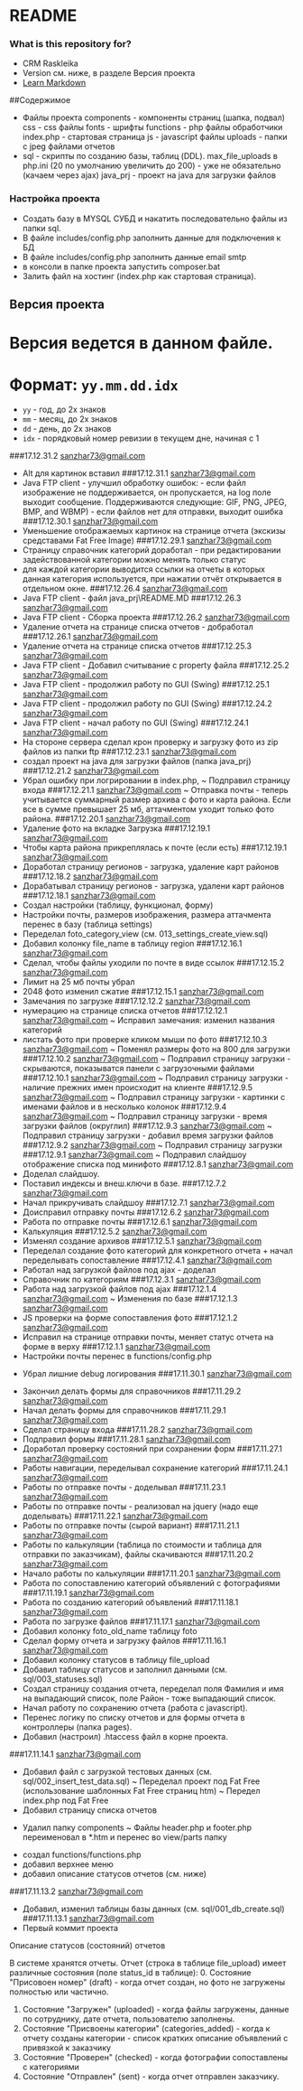 # README #

### What is this repository for? ###

* CRM Raskleika 
* Version см. ниже, в разделе Версия проекта
* [Learn Markdown](https://bitbucket.org/tutorials/markdowndemo)

##Содержимое
  * Файлы проекта 
    components - компоненты страниц (шапка, подвал)
    css - css файлы
    fonts - шрифты
    functions - php файлы обработчики
    index.php - стартовая страница
    js - javascript файлы
    uploads - папки с jpeg файлами отчетов
   * sql - скрипты по созданию базы, таблиц (DDL).
    max_file_uploads в php.ini (20 по умолчанию увеличить до 200) - уже не обязательно (качаем через ajax)
    java_prj - проект на java для загрузки файлов



### Настройка проекта ###

* Создать базу в MYSQL СУБД и накатить последовательно файлы из папки sql.
* В файле includes/config.php заполнить данные для подключения к БД
* В файле includes/config.php заполнить данные email smtp
* в консоли в папке проекта запустить composer.bat
* Залить файл на хостинг (index.php как стартовая страница).

## Версия проекта
# Версия ведется в данном файле. 
# Формат: `yy.mm.dd.idx`
* `yy`  - год, до 2х знаков
* `mm`  - месяц, до 2х знаков
* `dd`  - день, до 2х знаков
* `idx` - порядковый номер ревизии в текущем дне, начиная с 1

###17.12.31.2 sanzhar73@gmail.com
 + Alt для картинок вставил
###17.12.31.1 sanzhar73@gmail.com
 + Java FTP client - улучшил обработку ошибок:
           - если файл изображение не поддерживается, он пропускается, на log поле выходит сообщение.
				 Поддерживаются следующие: GIF, PNG, JPEG, BMP, and WBMP)
		   - если файлов нет для отправки, выходит ошибка
###17.12.30.1 sanzhar73@gmail.com
 + Уменьшение отображаемых картинок на странице отчета (экскизы средставами Fat Free Image)
###17.12.29.1 sanzhar73@gmail.com
 + Страницу справочник категорий доработал - при редактировании задействованной категории можно менять только статус
 + для каждой категории выводится ссылки на отчеты в которых данная категория используется, при нажатии отчёт открывается 
   в отдельном окне.
###17.12.26.4 sanzhar73@gmail.com
 + Java FTP client - файл java_prj\README.MD
###17.12.26.3 sanzhar73@gmail.com
 + Java FTP client - Сборка проекта
###17.12.26.2 sanzhar73@gmail.com
 + Удаление отчета на странице списка отчетов - добработал
###17.12.26.1 sanzhar73@gmail.com
 + Удаление отчета на странице списка отчетов
###17.12.25.3 sanzhar73@gmail.com
 + Java FTP client - Добавил считывание с property файла
###17.12.25.2 sanzhar73@gmail.com
 + Java FTP client - продолжил работу по GUI (Swing)
###17.12.25.1 sanzhar73@gmail.com
 + Java FTP client - продолжил работу по GUI (Swing)
###17.12.24.2 sanzhar73@gmail.com
 + Java FTP client - начал работу по GUI (Swing)
###17.12.24.1 sanzhar73@gmail.com
 + На стороне сервера сделал крон проверку и загрузку фото из zip файлов из папки ftp
###17.12.23.1 sanzhar73@gmail.com
 + создал проект на java для загрузки файлов (папка java_prj)
###17.12.21.2 sanzhar73@gmail.com
 + Убрал ошибку при логрировании в index.php, 
 ~ Подправил страницу входа
###17.12.21.1 sanzhar73@gmail.com
 ~ Отправка почты - теперь учитывается суммарный размер архива с фото и карта района.
    Если все в сумме превышает 25 мб, аттачментом уходит только фото района.
###17.12.20.1 sanzhar73@gmail.com
 + Удаление фото на вкладке Загрузка
###17.12.19.1 sanzhar73@gmail.com
 + Чтобы карта района прикреплялась к почте (если есть)
###17.12.19.1 sanzhar73@gmail.com
 + Доработал страницу регионов - загрузка, удаление карт районов
###17.12.18.2 sanzhar73@gmail.com
 + Дорабатывал страницу регионов - загрузка, удалени карт районов
###17.12.18.1 sanzhar73@gmail.com
 + Создал настройки (таблицу, функционал, форму)
 + Настройки почты, размеров изображения, размера аттачмента перенес в базу (таблица settings) 
 + Переделал foto_category_view (см. 013_settings_create_view.sql)
 + Добавил колонку file_name в таблицу region
###17.12.16.1 sanzhar73@gmail.com
 + Сделал, чтобы файлы уходили по почте в виде ссылок
###17.12.15.2 sanzhar73@gmail.com
 + Лимит на 25 мб почты убрал
 + 2048 фото изменил сжатие
###17.12.15.1 sanzhar73@gmail.com
 + Замечания по загрузке
###17.12.12.2 sanzhar73@gmail.com
 + нумерацию на странице списка отчетов 
###17.12.12.1 sanzhar73@gmail.com
 ~ Исправил замечания: изменил названия категорий 
 + листать фото при проверке кликом мыши по фото
###17.12.10.3 sanzhar73@gmail.com
 ~ Поменял размеры фото на 800 для загрузки
###17.12.10.2 sanzhar73@gmail.com
 ~ Подправил страницу загрузки - скрываются, показыватся панели с загрузочными файлами
###17.12.10.1 sanzhar73@gmail.com
 ~ Подправил страницу загрузки - наличие прежних имен происходит на клиенте
###17.12.9.5 sanzhar73@gmail.com
 ~ Подправил страницу загрузки - картинки с именами файлов и в несколько колонок
###17.12.9.4 sanzhar73@gmail.com
 ~ Подправил страницу загрузки - время загрузки файлов (округлил)
###17.12.9.3 sanzhar73@gmail.com
 ~ Подправил страницу загрузки - добавил время загрузки файлов
###17.12.9.2 sanzhar73@gmail.com
 ~ Подправил страницу загрузки
###17.12.9.1 sanzhar73@gmail.com
 ~ Подправил слайдшоу отображение списка под минифото
###17.12.8.1 sanzhar73@gmail.com
 + Доделал слайдшоу.
 + Поставил индексы и внеш.ключи в базе.
###17.12.7.2 sanzhar73@gmail.com
 + Начал прикручивать слайдшоу
###17.12.7.1 sanzhar73@gmail.com
 + Доисправил отправку почты
###17.12.6.2 sanzhar73@gmail.com
 + Работа по отправке почты
###17.12.6.1 sanzhar73@gmail.com
 + Калькуляция
###17.12.5.2 sanzhar73@gmail.com
 + Изменял создание архивов
###17.12.5.1 sanzhar73@gmail.com
 + Переделал создание фото категорий для конкретного отчета + начал переделывать сопоставление
###17.12.4.1 sanzhar73@gmail.com
 + Работал над загрузкой файлов под ajax - доделал
 + Справочник по категориям
###17.12.3.1 sanzhar73@gmail.com
 + Работа над загрузкой файлов под ajax
###17.12.1.4 sanzhar73@gmail.com
 ~ Изменения по базе
###17.12.1.3 sanzhar73@gmail.com
 + JS проверки на форме сопоставления фото
###17.12.1.2 sanzhar73@gmail.com
 + Исправил на странице отправки почты, меняет статус отчета на форме в верху
###17.12.1.1 sanzhar73@gmail.com
 + Настройки почты перенес в functions/config.php
 - Убрал лишние debug логирования
###17.11.30.1 sanzhar73@gmail.com
 + Закончил делать формы для справочников
###17.11.29.2 sanzhar73@gmail.com
 + Начал делать формы для справочников
###17.11.29.1 sanzhar73@gmail.com
 + Сделал страницу входа
###17.11.28.2 sanzhar73@gmail.com
 + Подправил формы
###17.11.28.1 sanzhar73@gmail.com
 + Доработал проверку состояний при сохранении форм
###17.11.27.1 sanzhar73@gmail.com
 + Работы навигации, переделывал сохранение категорий
###17.11.24.1 sanzhar73@gmail.com
 + Работы по отправке почты - доделывал
###17.11.23.1 sanzhar73@gmail.com
 + Работы по отправке почты - реализовал на jquery (надо еще доделывать)
###17.11.22.1 sanzhar73@gmail.com
 + Работы по отправке почты (сырой вариант)
###17.11.21.1 sanzhar73@gmail.com
 + Работы по калькуляции (таблица по стоимости и таблица для отправки по заказчикам), файлы скачиваются
###17.11.20.2 sanzhar73@gmail.com
 + Начало работы по калькуляции
###17.11.20.1 sanzhar73@gmail.com
 + Работа по сопоставлению категорий объявлений с фотографиями
###17.11.19.1 sanzhar73@gmail.com
 + Работа по созданию категорий объявлений
###17.11.18.1 sanzhar73@gmail.com
 + Работа по загрузке файлов
###17.11.17.1 sanzhar73@gmail.com
 + Добавил колонку foto_old_name таблицу foto
 + Сделал форму отчета и загрузку файлов
###17.11.16.1 sanzhar73@gmail.com
+ Добавил колонку статусов в таблицу file_upload
+ Добавил таблицу статусов и заполнил данными (см. sql/003_statuses.sql)
+ Создал страницу создания отчета, переделал поля Фамилия и имя на выпадающий список, поле Район - тоже выпадающий список.
+ Начал работу по сохранению отчета (работа с javascript).
+ Перенес логику по списку отчетов и для формы отчета в контроллеры (папка pages).
+ Добавил (настроил) .htaccess файл в корне проекта. 

###17.11.14.1 sanzhar73@gmail.com
 + Добавил файл с загрузкой тестовых данных (см. sql/002_insert_test_data.sql)
 ~ Переделал проект под Fat Free (использование шаблонных Fat Free страниц htm)
 ~ Передел index.php под Fat Free
 + Добавил страницу списка отчетов
 - Удалил папку components
 ~ Файлы header.php и footer.php переименовал в *.htm и перенес во view/parts папку
 + создал functions/functions.php
 + добавил верхнее меню
 + добавил описание статусов отчетов (см. ниже)
 
###17.11.13.2 sanzhar73@gmail.com
 + Добавил, изменил таблицы базы данных (см. sql/001_db_create.sql)
###17.11.13.1 sanzhar73@gmail.com
 + Первый коммит проекта

Описание статусов (состояний) отчетов

В системе хранятся отчеты.
Отчет (строка в таблице file_upload) имеет различные состояния (поле status_id в таблице):
0. Состояние "Присовоен номер" (draft) - когда отчет создан, но фото не загружены полностью или частично.
1. Состояние "Загружен" (uploaded) - когда файлы загружены, данные по сотруднику, дате отчета, пользователю заполнены.
2. Состояние "Присвоены категории" (categories_added) - когда к отчету созданы категории - список кратких описание объявлений с привязкой к заказчику
3. Состояние "Проверен" (checked) - когда фотографии сопоставлены с категориями
4. Состояние "Отправлен" (sent) - когда отчет отправлен заказчику.
